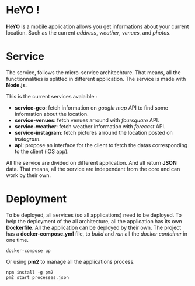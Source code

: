 # HeYO !

**HeYO** is a mobile application allows you get informations about your current location.
Such as the current *address*, *weather*, *venues*, and *photos*.

# Service

The service, follows the micro-service architechture. That means, all the functionnalities is splitted in different application. The service is made with **Node.js**.

This is the current services avalaible :

- **service-geo**: fetch information on *google map* API to find some information about the location.
- **service-venues**: fetch venues arround with *foursquare* API.
- **service-weather**: fetch weather information with *forecast* API.
- **service-instagram**: fetch pictures arround the location posted on *instagram*.
- **api**: propose an interface for the client to fetch the datas corresponding to the client (iOS app).

All the service are divided on different application. And all return **JSON** data. That means, all the service are independant from the core and can work by their own.

# Deployment

To be deployed, all services (so all applications) need to be deployed.
To help the deployment of the all architecture, all the application has its own **Dockerfile**. 
All the application can be deployed by their own.
The project has a **docker-compose.yml** file, to *build* and *run* all the *docker container* in one time.

```shell
docker-compose up
```

Or using **pm2** to manage all the applications process.

```shell
npm install -g pm2
pm2 start processes.json
```
